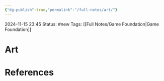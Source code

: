 ```yaml
---
{"dg-publish":true,"permalink":"/full-notes/art/"}
---
```



2024-11-15 23:45
Status: #new 
Tags: [[Full Notes/Game Foundation\|Game Foundation]]

# Art


# References

